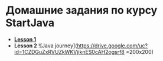 # __Домашние задания по курсу StartJava__
- [__Lesson 1__](https://github.com/sm22ms/startjava/tree/master/Lesson_1)
- __Lesson 2__
![Java journey](https://drive.google.com/uc?id=1CZDGuZxRVUZkWKVjiknES0cAH2ogsrf8 =200x200)

